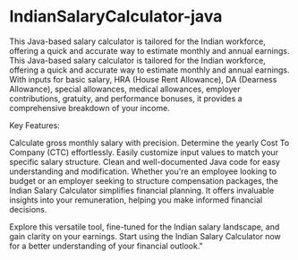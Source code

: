 # IndianSalaryCalculator-java
This Java-based salary calculator is tailored for the Indian workforce, offering a quick and accurate way to estimate monthly and annual earnings.
This Java-based salary calculator is tailored for the Indian workforce, offering a quick and accurate way to estimate monthly and annual earnings. With inputs for basic salary, HRA (House Rent Allowance), DA (Dearness Allowance), special allowances, medical allowances, employer contributions, gratuity, and performance bonuses, it provides a comprehensive breakdown of your income.

Key Features:

Calculate gross monthly salary with precision.
Determine the yearly Cost To Company (CTC) effortlessly.
Easily customize input values to match your specific salary structure.
Clean and well-documented Java code for easy understanding and modification.
Whether you're an employee looking to budget or an employer seeking to structure compensation packages, the Indian Salary Calculator simplifies financial planning. It offers invaluable insights into your remuneration, helping you make informed financial decisions.

Explore this versatile tool, fine-tuned for the Indian salary landscape, and gain clarity on your earnings. Start using the Indian Salary Calculator now for a better understanding of your financial outlook."
